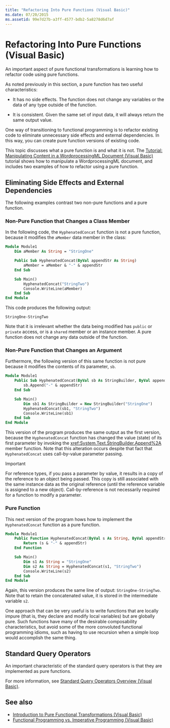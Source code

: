 ```yaml
---
title: "Refactoring Into Pure Functions (Visual Basic)"
ms.date: 07/20/2015
ms.assetid: 99e7d27b-a3ff-4577-bdb2-5a8278d6d7af
---
```


# Refactoring Into Pure Functions (Visual Basic)

An important aspect of pure functional transformations is learning how to refactor code using pure functions.

As noted previously in this section, a pure function has two useful characteristics:

- It has no side effects. The function does not change any variables or the data of any type outside of the function.

- It is consistent. Given the same set of input data, it will always return the same output value.

 One way of transitioning to functional programming is to refactor existing code to eliminate unnecessary side effects and external dependencies. In this way, you can create pure function versions of existing code.

This topic discusses what a pure function is and what it is not. The [Tutorial: Manipulating Content in a WordprocessingML Document (Visual Basic)](../../../../visual-basic/programming-guide/concepts/linq/tutorial-manipulating-content-in-a-wordprocessingml-document.md) tutorial shows how to manipulate a WordprocessingML document, and includes two examples of how to refactor using a pure function.

## Eliminating Side Effects and External Dependencies

The following examples contrast two non-pure functions and a pure function.

### Non-Pure Function that Changes a Class Member

In the following code, the `HyphenatedConcat` function is not a pure function, because it modifies the `aMember` data member in the class:

```vb
Module Module1
    Dim aMember As String = "StringOne"

    Public Sub HyphenatedConcat(ByVal appendStr As String)
        aMember = aMember & "-" & appendStr
    End Sub

    Sub Main()
        HyphenatedConcat("StringTwo")
        Console.WriteLine(aMember)
    End Sub
End Module
```

This code produces the following output:

```console
StringOne-StringTwo
```

Note that it is irrelevant whether the data being modified has `public` or `private` access, or is a  `shared` member or an instance member. A pure function does not change any data outside of the function.

### Non-Pure Function that Changes an Argument

Furthermore, the following version of this same function is not pure because it modifies the contents of its parameter, `sb`.

```vb
Module Module1
    Public Sub HyphenatedConcat(ByVal sb As StringBuilder, ByVal appendStr As String)
        sb.Append("-" & appendStr)
    End Sub

    Sub Main()
        Dim sb1 As StringBuilder = New StringBuilder("StringOne")
        HyphenatedConcat(sb1, "StringTwo")
        Console.WriteLine(sb1)
    End Sub
End Module
```

This version of the program produces the same output as the first version, because the `HyphenatedConcat` function has changed the value (state) of its first parameter by invoking the <xref:System.Text.StringBuilder.Append%2A> member function. Note that this alteration occurs despite that fact that `HyphenatedConcat` uses call-by-value parameter passing.

> [!IMPORTANT]
> For reference types, if you pass a parameter by value, it results in a copy of the reference to an object being passed. This copy is still associated with the same instance data as the original reference (until the reference variable is assigned to a new object). Call-by-reference is not necessarily required for a function to modify a parameter.

### Pure Function

This next version of the program hows how to implement the `HyphenatedConcat` function as a pure function.

```vb
Module Module1
    Public Function HyphenatedConcat(ByVal s As String, ByVal appendStr As String) As String
        Return (s & "-" & appendStr)
    End Function

    Sub Main()
        Dim s1 As String = "StringOne"
        Dim s2 As String = HyphenatedConcat(s1, "StringTwo")
        Console.WriteLine(s2)
    End Sub
End Module
```

Again, this version produces the same line of output: `StringOne-StringTwo`. Note that to retain the concatenated value, it is stored in the intermediate variable `s2`.

One approach that can be very useful is to write functions that are locally impure (that is, they declare and modify local variables) but are globally pure. Such functions have many of the desirable composability characteristics, but avoid some of the more convoluted functional programming idioms, such as having to use recursion when a simple loop would accomplish the same thing.

## Standard Query Operators

An important characteristic of the standard query operators is that they are implemented as pure functions.

For more information, see [Standard Query Operators Overview (Visual Basic)](../../../../visual-basic/programming-guide/concepts/linq/standard-query-operators-overview.md).

## See also

- [Introduction to Pure Functional Transformations (Visual Basic)](../../../../visual-basic/programming-guide/concepts/linq/introduction-to-pure-functional-transformations.md)
- [Functional Programming vs. Imperative Programming (Visual Basic)](../../../../visual-basic/programming-guide/concepts/linq/functional-programming-vs-imperative-programming.md)
